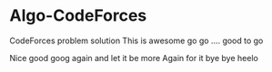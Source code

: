 # Algo-CodeForces
CodeForces problem solution This is awesome go go .... good to go

Nice
good
goog again and let it be more 
Again for it 
bye bye
heelo
